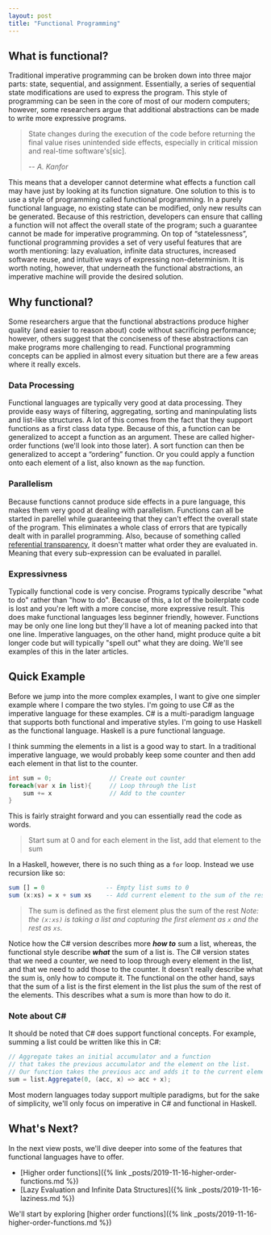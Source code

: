 ```yaml
---
layout: post
title: "Functional Programming"
---
```


## What is functional?

Traditional imperative programming can be broken down into three major parts: state, sequential, and assignment. Essentially, a series of sequential state modifications are used to express the program. This style of programming can be seen in the core of most of our modern computers; however, some researchers argue that additional abstractions can be made to write more expressive programs. 

> State changes during the execution of the code before returning the final value rises unintended side effects, especially in critical mission and real-time software's[sic].
>
> -- <cite>A. Kanfor</cite>

This means that a developer cannot determine what effects a function call may have just by looking at its function signature. One solution to this is to use a style of programming called functional programming. In a purely functional language, no existing state can be modified, only new results can be generated. Because of this restriction, developers can ensure that calling a function will not affect the overall state of the program; such a guarantee cannot be made for imperative programming. On top of “statelessness”, functional programming provides a set of very useful features that are worth mentioning: lazy evaluation, infinite data structures, increased software reuse, and intuitive ways of expressing non-determinism. It is worth noting, however, that underneath the functional abstractions, an imperative machine will provide the desired solution. 

## Why functional?

Some researchers argue that the functional abstractions produce higher quality (and easier to reason about) code without sacrificing performance; however, others suggest that the conciseness of these abstractions can make programs more challenging to read. Functional programming concepts can be applied in almost every situation but there are a few areas where it really excels.

### Data Processing

Functional languages are typically very good at data processing. They provide easy ways of filtering, aggregating, sorting and maninpulating lists and list-like structures. A lot of this comes from the fact that they support functions as a first class data type. Because of this, a function can be generalized to accept a function as an argument. These are called higher-order functions (we'll look into those later). A sort function can then be generalized to accept a “ordering” function. Or you could apply a function onto each element of a list, also known as the `map` function. 

### Parallelism

Because functions cannot produce side effects in a pure language, this makes them very good at dealing with parallelism. Functions can all be started in parellel while guaranteeing that they can't effect the overall state of the program. This eliminates a whole class of errors that are typically dealt with in parallel programming. Also, because of something called [referential transparency](https://softwareengineering.stackexchange.com/questions/254304/what-is-referential-transparency), it doesn't matter what order they are evaluated in. Meaning that every sub-expression can be evaluated in parallel.

### Expressivness

Typically functional code is very concise. Programs typically describe "what to do" rather than "how to do". Because of this, a lot of the boilerplate code is lost and you're left with a more concise, more expressive result. This does make functional languages less beginner friendly, however. Functions may be only one line long but they'll have a lot of meaning packed into that one line. Imperative languages, on the other hand, might produce quite a bit longer code but will typically "spell out" what they are doing. We'll see examples of this in the later articles.

## Quick Example

Before we jump into the more complex examples, I want to give one simpler example where I compare the two styles. I'm going to use C# as the imperative language for these examples. C# is a multi-paradigm language that supports both functional and imperative styles. I'm going to use Haskell as the functional language. Haskell is a pure functional language.

I think summing the elements in a list is a good way to start. In a traditional imperative language, we would probably keep some counter and then add each element in that list to the counter. 

```csharp
int sum = 0;                // Create out counter
foreach(var x in list){     // Loop through the list
    sum += x                // Add to the counter
}
```

This is fairly straight forward and you can essentially read the code as words. 

> Start sum at 0 and for each element in the list, add that element to the sum

In a Haskell, however, there is no such thing as a `for` loop. Instead we use recursion like so:

```haskell
sum [] = 0                 -- Empty list sums to 0
sum (x:xs) = x + sum xs    -- Add current element to the sum of the rest
```

> The sum is defined as the first element plus the sum of the rest
> *Note: the `(x:xs)` is taking a list and capturing the first element as `x` and the rest as `xs`.*

Notice how the C# version describes more ***how to*** sum a list, whereas, the functional style describe ***what*** the sum of a list is. The C# version states that we need a counter, we need to loop through every element in the list, and that we need to add those to the counter. It doesn't really describe what the sum is, only how to compute it. The functional on the other hand, says that the sum of a list is the first element in the list plus the sum of the rest of the elements. This describes what a sum is more than how to do it.

### Note about C#

It should be noted that C# does support functional concepts. For example, summing a list could be written like this in C#:

```csharp
// Aggregate takes an initial accumulator and a function 
// that takes the previous accumulator and the element on the list.
// Our function takes the previous acc and adds it to the current element. 
sum = list.Aggregate(0, (acc, x) => acc + x);
```

Most modern languages today support multiple paradigms, but for the sake of simplicity, we'll only focus on imperative in C# and functional in Haskell.


## What's Next?

In the next view posts, we'll dive deeper into some of the features that functional languages have to offer. 

- [Higher order functions]({% link _posts/2019-11-16-higher-order-functions.md %})
- [Lazy Evaluation and Infinite Data Structures]({% link _posts/2019-11-16-laziness.md %})

We'll start by exploring [higher order functions]({% link _posts/2019-11-16-higher-order-functions.md %})

